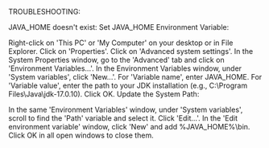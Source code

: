 TROUBLESHOOTING:

JAVA_HOME doesn't exist:
Set JAVA_HOME Environment Variable:

Right-click on 'This PC' or 'My Computer' on your desktop or in File Explorer.
Click on 'Properties'.
Click on 'Advanced system settings'.
In the System Properties window, go to the 'Advanced' tab and click on 'Environment Variables...'.
In the Environment Variables window, under 'System variables', click 'New...'.
For 'Variable name', enter JAVA_HOME.
For 'Variable value', enter the path to your JDK installation (e.g., C:\Program Files\Java\jdk-17.0.10).
Click OK.
Update the System Path:

In the same 'Environment Variables' window, under 'System variables', scroll to find the 'Path' variable and select it.
Click 'Edit...'.
In the 'Edit environment variable' window, click 'New' and add %JAVA_HOME%\bin.
Click OK in all open windows to close them.